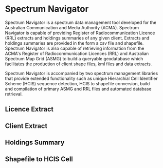 # Spectrum Navigator

Spectrum Navigator is a spectrum data management tool developed for the Australian Communication and Media Authority (ACMA). Spectrum Navigator is capable of providing Register of Radiocommunication Licence (RRL) extracts and holdings summaries of any given client. Extracts and holdings summaries are provided in the form a csv file and shapefile. Spectrum Navigator is also capable of retrieving information from the ACMA's Register of Radiocommunication Licences (RRL) and Australian Spectrum Map Grid (ASMG) to build a queryable geodatabase which facilitates the production of client shape files, kml files and data extracts.

Spectrum Navigator is accompanied by two spectrum management libraries that provide extended functionality such as unique Hierarchial Cell Identifier Scheme (HCIS) sequence detection, HCIS to shapefile conversion, build and compilation of primary ASMG and RRL files and automated database retrieval.

## Licence Extract

## Client Extract

## Holdings Summary

## Shapefile to HCIS Cell
